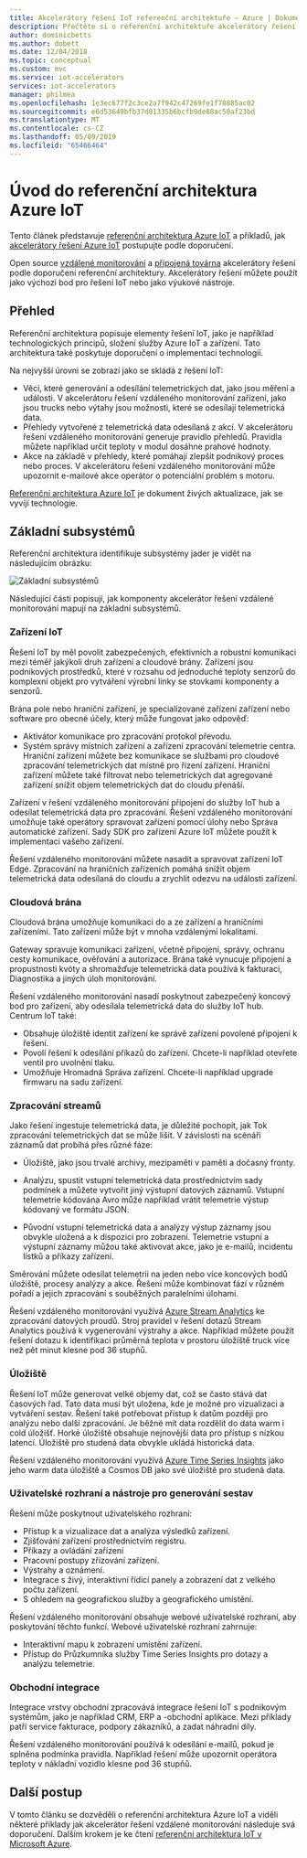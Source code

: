 ```yaml
---
title: Akcelerátory řešení IoT referenční architektuře – Azure | Dokumentace Microsoftu
description: Přečtěte si o referenční architektuře akcelerátory řešení Azure IoT. Existující akcelerátory řešení využívat tuto referenční architekturu. Referenční architektury můžete použít také při vytváření vlastních řešení IoT.
author: dominicbetts
ms.author: dobett
ms.date: 12/04/2018
ms.topic: conceptual
ms.custom: mvc
ms.service: iot-accelerators
services: iot-accelerators
manager: philmea
ms.openlocfilehash: 1e3ec677f2c3ce2a7f942c47269fe1f70885ac02
ms.sourcegitcommit: e6d53649bfb37d01335b6bcfb9de88ac50af23bd
ms.translationtype: MT
ms.contentlocale: cs-CZ
ms.lasthandoff: 05/09/2019
ms.locfileid: "65466464"
---
```

# <a name="introduction-to-the-azure-iot-reference-architecture"></a>Úvod do referenční architektura Azure IoT

Tento článek představuje [referenční architektura Azure IoT](https://aka.ms/iotrefarchitecture) a příkladů, jak [akcelerátory řešení Azure IoT](about-iot-accelerators.md) postupujte podle doporučení.

Open source [vzdálené monitorování](iot-accelerators-remote-monitoring-sample-walkthrough.md) a [připojená továrna](iot-accelerators-connected-factory-sample-walkthrough.md) akcelerátory řešení podle doporučení referenční architektury. Akcelerátory řešení můžete použít jako výchozí bod pro řešení IoT nebo jako výukové nástroje.

## <a name="overview"></a>Přehled

Referenční architektura popisuje elementy řešení IoT, jako je například technologických principů, složení služby Azure IoT a zařízení. Tato architektura také poskytuje doporučení o implementaci technologií.

Na nejvyšší úrovni se zobrazí jako se skládá z řešení IoT:

* Věci, které generování a odesílání telemetrických dat, jako jsou měření a události. V akcelerátoru řešení vzdáleného monitorování zařízení, jako jsou trucks nebo výtahy jsou možnosti, které se odesílají telemetrická data.
* Přehledy vytvořené z telemetrická data odesílaná z akcí. V akcelerátoru řešení vzdáleného monitorování generuje pravidlo přehledů. Pravidla můžete například určit teploty v modul dosáhne prahové hodnoty.
* Akce na základě v přehledy, které pomáhají zlepšit podnikový proces nebo proces. V akcelerátoru řešení vzdáleného monitorování může upozornit e-mailové akce operátor o potenciální problém s motoru.

[Referenční architektura Azure IoT](https://aka.ms/iotrefarchitecture) je dokument živých aktualizace, jak se vyvíjí technologie.

## <a name="core-subsystems"></a>Základní subsystémů

Referenční architektura identifikuje subsystémy jader je vidět na následujícím obrázku:

![Základní subsystémů](media/iot-accelerators-architecture-overview/coresubsystems1.png)

Následující části popisují, jak komponenty akcelerátor řešení vzdálené monitorování mapují na základní subsystémů.

### <a name="iot-devices"></a>Zařízení IoT

Řešení IoT by měl povolit zabezpečených, efektivních a robustní komunikaci mezi téměř jakýkoli druh zařízení a cloudové brány. Zařízení jsou podnikových prostředků, které v rozsahu od jednoduché teploty senzorů do komplexní objekt pro vytváření výrobní linky se stovkami komponenty a senzorů.

Brána pole nebo hraniční zařízení, je specializované zařízení zařízení nebo software pro obecné účely, který může fungovat jako odpověď:

* Aktivátor komunikace pro zpracování protokol převodu.
* Systém správy místních zařízení a zařízení zpracování telemetrie centra. Hraniční zařízení můžete bez komunikace se službami pro cloudové zpracování telemetrických dat místně pro řízení zařízení. Hraniční zařízení můžete také filtrovat nebo telemetrických dat agregované zařízení snížit objem telemetrických dat do cloudu přenáší.

Zařízení v řešení vzdáleného monitorování připojení do služby IoT hub a odesílat telemetrická data pro zpracování. Řešení vzdáleného monitorování umožňuje také operátory spravovat zařízení pomocí úlohy nebo Správa automatické zařízení. Sady SDK pro zařízení Azure IoT můžete použít k implementaci vašeho zařízení.

Řešení vzdáleného monitorování můžete nasadit a spravovat zařízení IoT Edge. Zpracování na hraničních zařízeních pomáhá snížit objem telemetrická data odesílaná do cloudu a zrychlit odezvu na události zařízení.

### <a name="cloud-gateway"></a>Cloudová brána

Cloudová brána umožňuje komunikaci do a ze zařízení a hraničními zařízeními. Tato zařízení může být v mnoha vzdálenými lokalitami.

Gateway spravuje komunikaci zařízení, včetně připojení, správy, ochranu cesty komunikace, ověřování a autorizace. Brána také vynucuje připojení a propustnosti kvóty a shromažďuje telemetrická data používá k fakturaci, Diagnostika a jiných úloh monitorování.

Řešení vzdáleného monitorování nasadí poskytnout zabezpečený koncový bod pro zařízení, aby odesílala telemetrická data do služby IoT hub. Centrum IoT také:

* Obsahuje úložiště identit zařízení ke správě zařízení povolené připojení k řešení.
* Povolí řešení k odesílání příkazů do zařízení. Chcete-li například otevřete ventil pro uvolnění tlaku.
* Umožňuje Hromadná Správa zařízení. Chcete-li například upgrade firmwaru na sadu zařízení.

### <a name="stream-processing"></a>Zpracování streamů

Jako řešení ingestuje telemetrická data, je důležité pochopit, jak Tok zpracování telemetrických dat se může lišit. V závislosti na scénáři záznamů dat probíhá přes různé fáze:

* Úložiště, jako jsou trvalé archivy, mezipaměti v paměti a dočasný fronty.

* Analýzu, spustit vstupní telemetrická data prostřednictvím sady podmínek a můžete vytvořit jiný výstupní datových záznamů. Vstupní telemetrie kódována Avro může například vrátit telemetrie výstup kódovaný ve formátu JSON.

* Původní vstupní telemetrická data a analýzy výstup záznamy jsou obvykle uložená a k dispozici pro zobrazení. Telemetrie vstupní a výstupní záznamy můžou také aktivovat akce, jako je e-mailů, incidentu lístků a příkazy zařízení.

Směrování můžete odesílat telemetrii na jeden nebo více koncových bodů úložiště, procesy analýzy a akce. Řešení může kombinovat fází v různém pořadí a jejich zpracování s souběžných paralelními úlohami.

Řešení vzdáleného monitorování využívá [Azure Stream Analytics](/azure/stream-analytics/) ke zpracování datových proudů. Stroj pravidel v řešení dotazů Stream Analytics používá k vygenerování výstrahy a akce. Například můžete použít řešení dotazu k identifikaci průměrná teplota v prostoru úložiště truck více než pět minut klesne pod 36 stupňů.

### <a name="storage"></a>Úložiště

Řešení IoT může generovat velké objemy dat, což se často stává dat časových řad. Tato data musí být uložena, kde je možné pro vizualizaci a vytváření sestav. Řešení také potřebovat přístup k datům později pro analýzu nebo další zpracování. Je běžné mít data rozdělit do data warm i cold úložišť. Horké úložiště obsahuje nejnovější data pro přístup s nízkou latencí. Úložiště pro studená data obvykle ukládá historická data.

Řešení vzdáleného monitorování využívá [Azure Time Series Insights](/azure/time-series-insights/) jako jeho warm data úložiště a Cosmos DB jako své úložiště pro studená data.

### <a name="ui-and-reporting-tools"></a>Uživatelské rozhraní a nástroje pro generování sestav

Řešení může poskytnout uživatelského rozhraní:

* Přístup k a vizualizace dat a analýza výsledků zařízení.
* Zjišťování zařízení prostřednictvím registru.
* Příkazy a ovládání zařízení
* Pracovní postupy zřizování zařízení.
* Výstrahy a oznámení.
* Integrace s živý, interaktivní řídicí panely a zobrazení dat z velkého počtu zařízení.  
* S ohledem na geografickou služby a geografického umístění.

Řešení vzdáleného monitorování obsahuje webové uživatelské rozhraní, aby poskytování těchto funkcí. Webové uživatelské rozhraní zahrnuje:

* Interaktivní mapu k zobrazení umístění zařízení.
* Přístup do Průzkumníka služby Time Series Insights pro dotazy a analýzu telemetrie.

### <a name="business-integration"></a>Obchodní integrace

Integrace vrstvy obchodní zpracovává integrace řešení IoT s podnikovým systémům, jako je například CRM, ERP a -obchodní aplikace. Mezi příklady patří service fakturace, podpory zákazníků, a zadat náhradní díly.

Řešení vzdáleného monitorování používá k odesílání e-mailů, pokud je splněna podmínka pravidla. Například řešení může upozornit operátora teploty v nákladní vozidlo klesne pod 36 stupňů.

## <a name="next-steps"></a>Další postup

V tomto článku se dozvěděli o referenční architektura Azure IoT a viděli některé příklady jak akcelerátor řešení vzdálené monitorování následuje svá doporučení. Dalším krokem je ke čtení [referenční architektura IoT v Microsoft Azure](https://aka.ms/iotrefarchitecture).